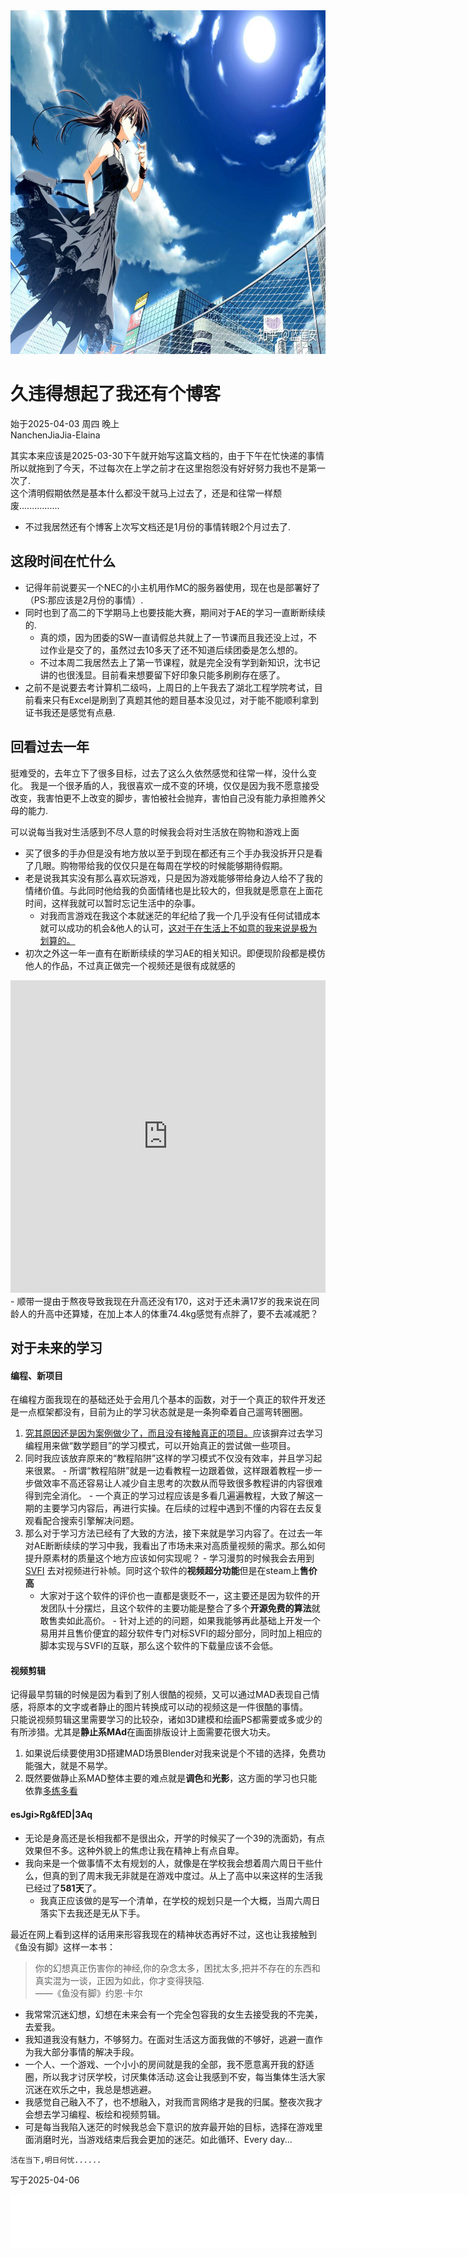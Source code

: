 <!-- <img src="/img/22fd0510e4b24f1fabf19f8b601fce47.jpg" alt="示例图片" width="800" height="450"> -->
<img src="/img/v2-fb6bdc20eb5f6cd4d8fb21e98adeb55c_1440w.jpg" alt="示例图片" width="800" height="550">

# **久违得想起了我还有个博客**

始于2025-04-03 周四 晚上  
NanchenJiaJia-Elaina

其实本来应该是2025-03-30下午就开始写这篇文档的，由于下午在忙快递的事情所以就拖到了今天，不过每次在上学之前才在这里抱怨没有好好努力我也不是第一次了.  
这个清明假期依然是基本什么都没干就马上过去了，还是和往常一样颓废................
- 不过我居然还有个博客上次写文档还是1月份的事情转眼2个月过去了.

## 这段时间在忙什么

- 记得年前说要买一个NEC的小主机用作MC的服务器使用，现在也是部署好了（PS:那应该是2月份的事情）.
- 同时也到了高二的下学期马上也要技能大赛，期间对于AE的学习一直断断续续的.
  - 真的烦，因为团委的SW一直请假总共就上了一节课而且我还没上过，不过作业是交了的，虽然过去10多天了还不知道后续团委是怎么想的。
  - 不过本周二我居然去上了第一节课程，就是完全没有学到新知识，沈书记讲的也很浅显。目前看来想要留下好印象只能多刷刷存在感了。
- 之前不是说要去考计算机二级吗，上周日的上午我去了湖北工程学院考试，目前看来只有Excel是刷到了真题其他的题目基本没见过，对于能不能顺利拿到证书我还是感觉有点悬.

## 回看过去一年
挺难受的，去年立下了很多目标，过去了这么久依然感觉和往常一样，没什么变化。
我是一个很矛盾的人，我很喜欢一成不变的环境，仅仅是因为我不愿意接受改变，我害怕更不上改变的脚步，害怕被社会抛弃，害怕自己没有能力承担赡养父母的能力.

可以说每当我对生活感到不尽人意的时候我会将对生活放在购物和游戏上面
  - 买了很多的手办但是没有地方放以至于到现在都还有三个手办我没拆开只是看了几眼。购物带给我的仅仅只是在每周在学校的时候能够期待假期。
  - 老是说我其实没有那么喜欢玩游戏，只是因为游戏能够带给身边人给不了我的情绪价值。与此同时他给我的负面情绪也是比较大的，但我就是愿意在上面花时间，这样我就可以暂时忘记生活中的杂事。
    - 对我而言游戏在我这个本就迷茫的年纪给了我一个几乎没有任何试错成本就可以成功的机会&他人的认可，<u>这对于在生活上不如意的我来说是极为划算的。</u>
  - 初次之外这一年一直有在断断续续的学习AE的相关知识。即便现阶段都是模仿他人的作品，不过真正做完一个视频还是很有成就感的
  <iframe src="https://player.bilibili.com/player.html?isOutside=true&aid=114126927955509&bvid=BV1mmRHYQEb5&cid=28763161745&p=1&page=1&high_quality=1&danmaku=0&autoplay=0" allowfullscreen="allowfullscreen"  width="100%" height="500" scrolling="no" frameborder="0" sandbox="allow-top-navigation allow-same-origin allow-forms allow-scripts"></iframe>
  <script>
    document.getElementById("bili-radio").style.height = document.getElementById("bili-radio").scrollWidth * 0.76 + "px";
  </script> 
  - 顺带一提由于熬夜导致我现在升高还没有170，这对于还未满17岁的我来说在同龄人的升高中还算矮，在加上本人的体重74.4kg感觉有点胖了，要不去减减肥？

## 对于未来的学习
#### 编程、新项目
在编程方面我现在的基础还处于会用几个基本的函数，对于一个真正的软件开发还是一点框架都没有，目前为止的学习状态就是是一条狗牵着自己遛弯转圈圈。
  1. <u>究其原因还是因为案例做少了，而且没有接触真正的项目。</u>应该摒弃过去学习编程用来做“数学题目”的学习模式，可以开始真正的尝试做一些项目。
  2. 同时我应该放弃原来的“教程陷阱”这样的学习模式不仅没有效率，并且学习起来很累。
    - 所谓“教程陷阱”就是一边看教程一边跟着做，这样跟着教程一步一步做效率不高还容易让人减少自主思考的次数从而导致很多教程讲的内容很难得到完全消化。
    - 一个真正的学习过程应该是多看几遍遍教程，大致了解这一期的主要学习内容后，再进行实操。在后续的过程中遇到不懂的内容在去反复观看配合搜索引擎解决问题。
  3. 那么对于学习方法已经有了大致的方法，接下来就是学习内容了。在过去一年对AE断断续续的学习中我，我看出了市场未来对高质量视频的需求。那么如何提升原素材的质量这个地方应该如何实现呢？
    - 学习漫剪的时候我会去用到[SVFI](https://doc.svfi.group/) 去对视频进行补帧。同时这个软件的**视频超分功能**但是在steam上**售价高**
      - 大家对于这个软件的评价也一直都是褒贬不一，这主要还是因为软件的开发团队十分摆烂，且这个软件的主要功能是整合了多个**开源免费的算法**就敢售卖如此高价。
    - 针对上述的的问题，如果我能够再此基础上开发一个易用并且售价便宜的超分软件专门对标SVFI的超分部分，同时加上相应的脚本实现与SVFI的互联，那么这个软件的下载量应该不会低。

#### 视频剪辑
记得最早剪辑的时候是因为看到了别人很酷的视频，又可以通过MAD表现自己情感，将原本的文字或者静止的图片转换成可以动的视频这是一件很酷的事情。  
只能说视频剪辑这里需要学习的比较杂，诸如3D建模和绘画PS都需要或多或少的有所涉猎。尤其是**静止系MAd**在画面排版设计上面需要花很大功夫。
  1. 如果说后续要使用3D搭建MAD场景Blender对我来说是个不错的选择，免费功能强大，就是不易学。
  2. 既然要做静止系MAD整体主要的难点就是**调色**和**光影**，这方面的学习也只能依靠<u>多练多看</u>

#### esJgi>Rg&fED|3Aq
- 无论是身高还是长相我都不是很出众，开学的时候买了一个39的洗面奶，有点效果但不多。这种外貌上的焦虑让我在精神上有点自卑。
- 我向来是一个做事情不太有规划的人，就像是在学校我会想着周六周日干些什么，但真的到了周末我无非就是在游戏中度过。从上了高中以来这样的生活我已经过了**581天**了。
  - 我真正应该做的是写一个清单，在学校的规划只是一个大概，当周六周日落实下去我还是无从下手。

最近在网上看到这样的话用来形容我现在的精神状态再好不过，这也让我接触到《鱼没有脚》这样一本书：

> 你的幻想真正伤害你的神经,你的杂念太多，困扰太多,把并不存在的东西和真实混为一谈，正因为如此，你才变得狭隘.  
> ——《鱼没有脚》约恩·卡尔

- 我常常沉迷幻想，幻想在未来会有一个完全包容我的女生去接受我的不完美，去爱我。
- 我知道我没有魅力，不够努力。在面对生活这方面我做的不够好，逃避一直作为我大部分事情的解决手段。
- 一个人、一个游戏、一个小小的房间就是我的全部，我不愿意离开我的舒适圈，所以我才讨厌学校，讨厌集体活动.这会让我感到不安，每当集体生活大家沉迷在欢乐之中，我总是想逃避。
- 我感觉自己融入不了，也不想融入，对我而言网络才是我的归属。整夜次我才会想去学习编程、板绘和视频剪辑。
- 可是每当我陷入迷茫的时候我总会下意识的放弃最开始的目标，选择在游戏里面消磨时光，当游戏结束后我会更加的迷茫。如此循环、Every day...

```
活在当下,明日何忧......
```
写于2025-04-06

  <iframe frameborder="no" border="0" marginwidth="0" marginheight="0" width=800 height=86 src="//music.163.com/outchain/player?type=2&id=422790943&auto=1&height=66"></iframe>